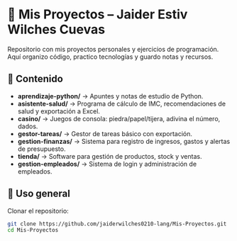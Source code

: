 # 📂 Mis Proyectos – Jaider Estiv Wilches Cuevas

Repositorio con mis proyectos personales y ejercicios de programación.  
Aquí organizo código, practico tecnologías y guardo notas y recursos.

## 📁 Contenido

- **aprendizaje-python/** → Apuntes y notas de estudio de Python.
- **asistente-salud/** → Programa de cálculo de IMC, recomendaciones de salud y exportación a Excel.
- **casino/** → Juegos de consola: piedra/papel/tijera, adivina el número, dados.
- **gestor-tareas/** → Gestor de tareas básico con exportación.
- **gestion-finanzas/** → Sistema para registro de ingresos, gastos y alertas de presupuesto.
- **tienda/** → Software para gestión de productos, stock y ventas.
- **gestion-empleados/** → Sistema de login y administración de empleados.

## 🚀 Uso general
Clonar el repositorio:
```bash
git clone https://github.com/jaiderwilches0210-lang/Mis-Proyectos.git
cd Mis-Proyectos
